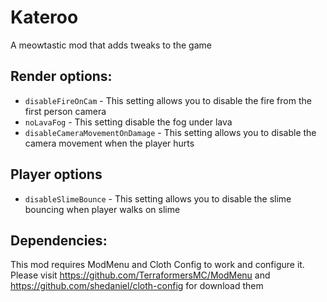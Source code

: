 # Kateroo
A meowtastic mod that adds tweaks to the game

## Render options:

- ``disableFireOnCam`` - This setting allows you to disable the fire from the first person camera
- ``noLavaFog`` - This setting disable the fog under lava
- ``disableCameraMovementOnDamage`` - This setting allows you to disable the camera movement when the player hurts

## Player options

- ``disableSlimeBounce`` - This setting allows you to disable the slime bouncing when player walks on slime

## Dependencies:

This mod requires ModMenu and Cloth Config to work and configure it. Please visit https://github.com/TerraformersMC/ModMenu and https://github.com/shedaniel/cloth-config for download them
